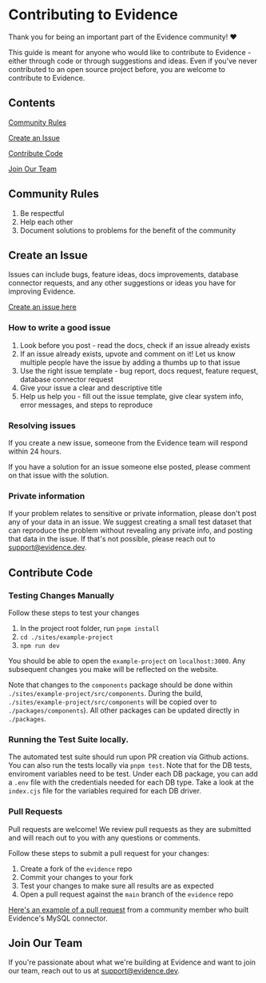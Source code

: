 # Contributing to Evidence

Thank you for being an important part of the Evidence community! ❤️ 

This guide is meant for anyone who would like to contribute to Evidence - either through code or through suggestions and ideas. Even if you've never contributed to an open source project before, you are welcome to contribute to Evidence.

## Contents

[Community Rules](#community-rules)

[Create an Issue](#create-an-issue)

[Contribute Code](#contribute-code)

[Join Our Team](#join-our-team)

## Community Rules

1. Be respectful
2. Help each other
3. Document solutions to problems for the benefit of the community

## Create an Issue

Issues can include bugs, feature ideas, docs improvements, database connector requests, and any other suggestions or ideas you have for improving Evidence.

[Create an issue here](https://github.com/evidence-dev/evidence/issues/new/choose)

### How to write a good issue

1. Look before you post - read the docs, check if an issue already exists
2. If an issue already exists, upvote and comment on it! Let us know multiple people have the issue by adding a thumbs up to that issue
3. Use the right issue template - bug report, docs request, feature request, database connector request
4. Give your issue a clear and descriptive title
5. Help us help you - fill out the issue template, give clear system info, error messages, and steps to reproduce

### Resolving issues

If you create a new issue, someone from the Evidence team will respond within 24 hours.

If you have a solution for an issue someone else posted, please comment on that issue with the solution.

### Private information

If your problem relates to sensitive or private information, please don't post any of your data in an issue. We suggest creating a small test dataset that can reproduce the problem without revealing any private info, and posting that data in the issue. If that's not possible, please reach out to support@evidence.dev.

## Contribute Code

### Testing Changes Manually

Follow these steps to test your changes
1. In the project root folder, run `pnpm install`
2. `cd ./sites/example-project`
3. `npm run dev`

You should be able to open the `example-project` on  `localhost:3000`. Any subsequent changes you make will be reflected on the website.


Note that changes to the `components` package should be done within `./sites/example-project/src/components`.  During the build, `./sites/example-project/src/components` will be copied over to `./packages/components`).  All other packages can be updated directly in `./packages`.

### Running the Test Suite locally.
The automated test suite should run upon PR creation via Github actions.
You can also run the tests locally via `pnpm test`.  Note that for the DB tests, enviroment variables need to be test.  Under each DB package, you can add a `.env` file with the credentials needed for each DB type.  Take a look at the `index.cjs` file for the variables required for each DB driver.

### Pull Requests
Pull requests are welcome! We review pull requests as they are submitted and will reach out to you with any questions or comments.

Follow these steps to submit a pull request for your changes:
1. Create a fork of the `evidence` repo
2. Commit your changes to your fork
3. Test your changes to make sure all results are as expected
4. Open a pull request against the `main` branch of the `evidence` repo

[Here's an example of a pull request](https://github.com/evidence-dev/evidence/pull/165) from a community member who built Evidence's MySQL connector.


## Join Our Team

If you're passionate about what we're building at Evidence and want to join our team, reach out to us at support@evidence.dev.
